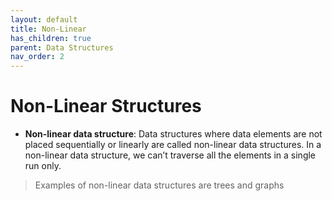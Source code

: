 ```yaml
---
layout: default
title: Non-Linear
has_children: true
parent: Data Structures
nav_order: 2
---
```


# Non-Linear Structures

- **Non-linear data structure**: Data structures where data elements are not placed sequentially or linearly are called non-linear data structures. In a non-linear data structure, we can’t traverse all the elements in a single run only. 
>Examples of non-linear data structures are trees and graphs